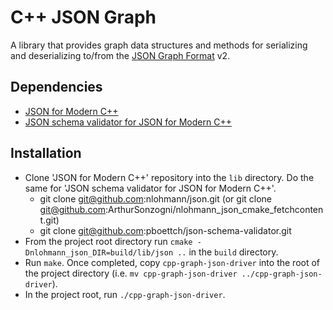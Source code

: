 # C++ JSON Graph

A library that provides graph data structures and methods for serializing and deserializing to/from the [JSON Graph Format](http://jsongraphformat.info/) v2.

## Dependencies
* [JSON for Modern C++](https://github.com/nlohmann/json)
* [JSON schema validator for JSON for Modern C++](https://github.com/pboettch/json-schema-validator)

## Installation
* Clone 'JSON for Modern C++' repository into the `lib` directory.  Do the same for 'JSON schema validator for JSON for Modern C++'.
  * git clone git@github.com:nlohmann/json.git (or git clone git@github.com:ArthurSonzogni/nlohmann_json_cmake_fetchcontent.git)
  * git clone git@github.com:pboettch/json-schema-validator.git
* From the project root directory run `cmake -Dnlohmann_json_DIR=build/lib/json ..` in the `build` directory.
* Run `make`.  Once completed, copy `cpp-graph-json-driver` into the root of the project directory (i.e. `mv cpp-graph-json-driver ../cpp-graph-json-driver`).
* In the project root, run `./cpp-graph-json-driver`.
